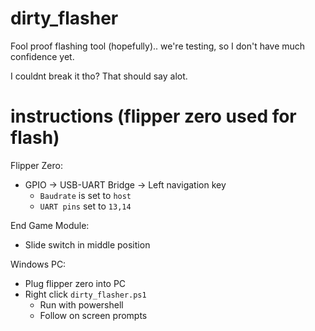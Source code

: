 # dirty_flasher
Fool proof flashing tool (hopefully).. we're testing, so I don't have much confidence yet.

I couldnt break it tho? That should say alot.

# instructions (flipper zero used for flash)
Flipper Zero:
* GPIO -> USB-UART Bridge -> Left navigation key
  * `Baudrate` is set to `host`
  * `UART pins` set to `13,14`

End Game Module:
* Slide switch in middle position

Windows PC:
* Plug flipper zero into PC
* Right click `dirty_flasher.ps1`
  * Run with powershell
  * Follow on screen prompts
